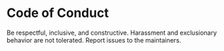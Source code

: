 # Code of Conduct

Be respectful, inclusive, and constructive. Harassment and exclusionary behavior are not tolerated. Report issues to the maintainers.
